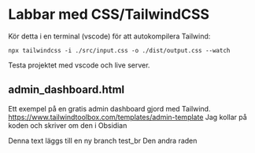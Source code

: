 Labbar med CSS/TailwindCSS
==========================

Kör detta i en terminal (vscode) för att autokompilera Tailwind:
```
npx tailwindcss -i ./src/input.css -o ./dist/output.css --watch
```

Testa projektet med vscode och live server.

admin_dashboard.html
--------------------
Ett exempel på en gratis admin dashboard gjord med Tailwind.
https://www.tailwindtoolbox.com/templates/admin-template
Jag kollar på koden och skriver om den i Obsidian

Denna text läggs till en ny branch test_br
Den andra raden


